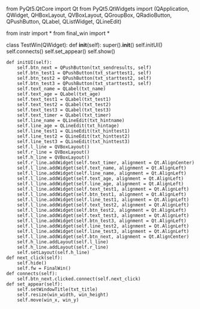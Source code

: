 from PyQt5.QtCore import Qt
from PyQt5.QtWidgets import (QApplication, QWidget, QHBoxLayout, QVBoxLayout, QGroupBox, QRadioButton, QPushButton, QLabel, QListWidget, QLineEdit)

from instr import *
from final_win import *

class TestWin(QWidget):
    def __init__(self):
        super().__init__()
        self.initUI()
        self.connects()
        self.set_appear()
        self.show()
    
    def initUI(self):
        self.btn_next = QPushButton(txt_sendresults, self)
        self.btn_test1 = QPushButton(txt_starttest1, self)
        self.btn_test2 = QPushButton(txt_starttest2, self)
        self.btn_test3 = QPushButton(txt_starttest3, self)
        self.text_name = QLabel(txt_name)
        self.text_age = QLabel(txt_age)
        self.text_test1 = QLabel(txt_test1)
        self.text_test2 = QLabel(txt_test2)
        self.text_test3 = QLabel(txt_test3)
        self.text_timer = QLabel(txt_timer)
        self.line_name = QLineEdit(txt_hintname)
        self.line_age = QLineEdit(txt_hintage)
        self.line_test1 = QLineEdit(txt_hinttest1)
        self.line_test2 = QLineEdit(txt_hinttest2)
        self.line_test3 = QLineEdit(txt_hinttest3)
        self.l_line = QVBoxLayout()
        self.r_line = QVBoxLayout()
        self.h_line = QVBoxLayout()
        self.r_line.addWidget(self.text_timer, alignment = Qt.AlignCenter)
        self.l_line.addWidget(self.text_name, alignment = Qt.AlignLeft)
        self.l_line.addWidget(self.line_name, alignment = Qt.AlignLeft)
        self.l_line.addWidget(self.text_age, alignment = Qt.AlignLeft)
        self.l_line.addWidget(self.line_age, alignment = Qt.AlignLeft)
        self.l_line.addWidget(self.text_test1, alignment = Qt.AlignLeft)
        self.l_line.addWidget(self.btn_test1, alignment = Qt.AlignLeft)
        self.l_line.addWidget(self.line_test1, alignment = Qt.AlignLeft)
        self.l_line.addWidget(self.text_test2, alignment = Qt.AlignLeft)
        self.l_line.addWidget(self.btn_test2, alignment = Qt.AlignLeft)
        self.l_line.addWidget(self.text_test3, alignment = Qt.AlignLeft)
        self.l_line.addWidget(self.btn_test3, alignment = Qt.AlignLeft)
        self.l_line.addWidget(self.line_test2, alignment = Qt.AlignLeft)
        self.l_line.addWidget(self.line_test3, alignment = Qt.AlignLeft)
        self.l_line.addWidget(self.btn_next, alignment = Qt.AlignCenter)
        self.h_line.addLayout(self.l_line)
        self.h_line.addLayout(self.r_line)
        self.setLayout(self.h_line)
    def next_click(self):
        self.hide()
        self.fw = FinalWin()
    def connects(self):
        self.btn_next.clicked.connect(self.next_click)
    def set_appear(self):
        self.setWindowTitle(txt_title)
        self.resize(win_width, win_height)
        self.move(win_x, win_y)
